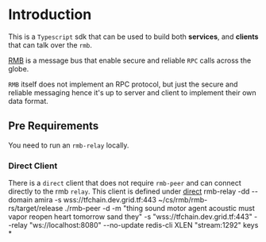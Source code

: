 # Introduction
This is a `Typescript` sdk that can be used to build both **services**, and **clients**
that can talk over the `rmb`.

[RMB](https://github.com/threefoldtech/rmb-rs) is a message bus that enable secure
and reliable `RPC` calls across the globe.

`RMB` itself does not implement an RPC protocol, but just the secure and reliable messaging
hence it's up to server and client to implement their own data format.

## Pre Requirements
You need to run an `rmb-relay` locally. 

### Direct Client
There is a `direct` client that does not require `rmb-peer` and can connect directly to the rmb `relay`. This client is defined under
[direct](examples/direct/main.ts)
rmb-relay -dd --domain amira -s wss://tfchain.dev.grid.tf:443
~/cs/rmb/rmb-rs/target/release
./rmb-peer -d -m "thing sound motor agent acoustic must vapor reopen heart tomorrow sand they" -s "wss://tfchain.dev.grid.tf:443" --relay "ws://localhost:8080" --no-update
redis-cli
XLEN "stream:1292" 
keys * 